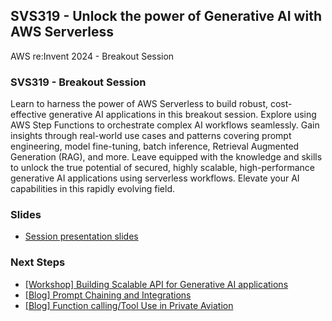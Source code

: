 ## SVS319 - Unlock the power of Generative AI with AWS Serverless
AWS re:Invent 2024 - Breakout Session

### SVS319 - Breakout Session

Learn to harness the power of AWS Serverless to build robust, cost-effective generative AI applications in this breakout session. Explore using AWS Step Functions to orchestrate complex AI workflows seamlessly. Gain insights through real-world use cases and patterns covering prompt engineering, model fine-tuning, batch inference, Retrieval Augmented Generation (RAG), and more. Leave equipped with the knowledge and skills to unlock the true potential of secured, highly scalable, high-performance generative AI applications using serverless workflows. Elevate your AI capabilities in this rapidly evolving field.

### Slides
 - [Session presentation slides](TBD)

### Next Steps
 - [[Workshop] Building Scalable API for Generative AI applications](https://s12d.com/genai-serverless-workshop)
 - [[Blog] Prompt Chaining and Integrations](https://s12d.com/prompt_chaining_hitl)
 - [[Blog] Function calling/Tool Use in Private Aviation](https://s12d.com/aviation_tool_use)

